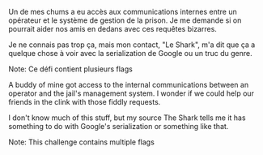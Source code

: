 Un de mes chums a eu accès aux communications internes entre un opérateur et le système de gestion de la prison. Je me demande si on pourrait aider nos amis en dedans avec ces requêtes bizarres.

Je ne connais pas trop ça, mais mon contact, "Le Shark", m'a dit que ça a quelque chose à voir avec la serialization de Google ou un truc du genre.

Note: Ce défi contient plusieurs flags

A buddy of mine got access to the internal communications between an operator and the jail's management system. I wonder if we could help our friends in the clink with those fiddly requests.

I don't know much of this stuff, but my source The Shark tells me it has something to do with Google's serialization or something like that.

Note: This challenge contains multiple flags
